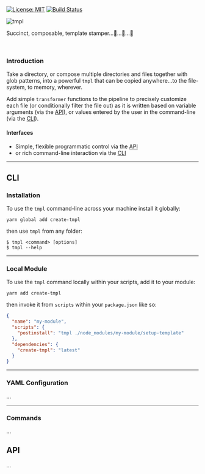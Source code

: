 [![License: MIT](https://img.shields.io/badge/License-MIT-green.svg)](https://opensource.org/licenses/MIT)
[![Build Status](https://travis-ci.org/philcockfield/create-tmpl.svg?branch=master)](https://travis-ci.org/philcockfield/create-tmpl)

![tmpl](https://user-images.githubusercontent.com/185555/51378810-daa55200-1b72-11e9-9658-275929147ee9.png)

Succinct, composable, template stamper...🤖...🤖...🤖

<p>&nbsp;</p>

### Introduction
Take a directory, or compose multiple directories and files together with glob patterns, into a powerful `tmpl` that can be copied anywhere...to the file-system, to memory, wherever.

Add simple `transformer` functions to the pipeline to precisely customize each file (or conditionally filter the file out) as it is written based on variable arguments (via the [API](#API)), or values entered by the user in the command-line (via the [CLI](#CLI)).

#### Interfaces

- Simple, flexible programmatic control via the [API](#API)
- or rich command-line interaction via the [CLI](#CLI)

---


## CLI

### Installation
To use the `tmpl` command-line across your machine install it globally:

```
yarn global add create-tmpl
```

then use `tmpl` from any folder:

```
$ tmpl <command> [options]
$ tmpl --help
```


---

### Local Module
To use the `tmpl` command locally within your scripts, add it to your module:

```
yarn add create-tmpl
```

then invoke it from `scripts` within your `package.json` like so:

```json
{
  "name": "my-module",
  "scripts": {
    "postinstall": "tmpl ./node_modules/my-module/setup-template"
  },
  "dependencies": {
    "create-tmpl": "latest"
  }
}
```

---

### YAML Configuration
...

---

### Commands
...

## API
...
